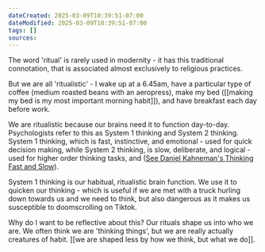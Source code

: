```yaml
---
dateCreated: 2025-03-09T10:39:51-07:00
dateModified: 2025-03-09T10:39:51-07:00
tags: []
sources: 
---
```


The word 'ritual' is rarely used in modernity - it has this traditional connotation, that is associated almost exclusively to religious practices.

But we are all 'ritualistic' - I wake up at a 6.45am, have a particular type of coffee (medium roasted beans with an aeropress), make my bed ([[making my bed is my most important morning habit]]), and have breakfast each day before work.

We are ritualistic because our brains need it to function day-to-day. Psychologists refer to this as System 1 thinking and System 2 thinking. System 1 thinking, which is fast, instinctive, and emotional - used for quick decision making, while System 2 thinking, is slow, deliberate, and logical - used for higher order thinking tasks, and ([See Daniel Kahneman's Thinking Fast and Slow](https://a.co/d/c9Ogvep)). 

System 1 thinking is our habitual, ritualistic brain function. We use it to quicken our thinking - which is useful if we are met with a truck hurling down towards us and we need to think, but also dangerous as it makes us susceptible to doomscrolling on Tiktok.

Why do I want to be reflective about this? Our rituals shape us into who we are. We often think we are 'thinking things', but we are really actually creatures of habit. [[we are shaped less by how we think, but what we do]].

